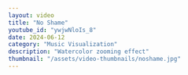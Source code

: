 ```yaml
---
layout: video
title: "No Shame"
youtube_id: "ywjwNloIs_8"
date: 2024-06-12
category: "Music Visualization"
description: "Watercolor zooming effect"
thumbnail: "/assets/video-thumbnails/noshame.jpg"
---
```

